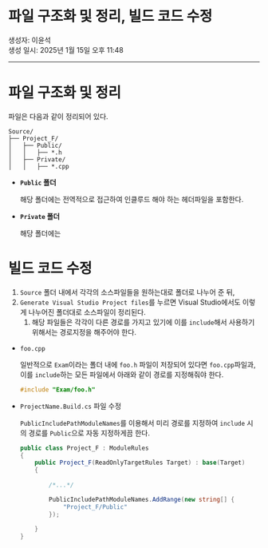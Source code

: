 # 파일 구조화 및 정리, 빌드 코드 수정

생성자: 이윤석 <br>
생성 일시: 2025년 1월 15일 오후 11:48 <br>

---

# 파일 구조화 및 정리

파일은 다음과 같이 정리되어 있다.

```text
Source/
├── Project_F/
│   ├── Public/
│   │   ├── *.h
│   ├── Private/
│   │   ├── *.cpp
```

- **`Public` 폴더**
    
    해당 폴더에는 전역적으로 접근하여 인클루드 해야 하는 헤더파일을 포함한다.
    
- **`Private` 폴더**
    
    해당 폴더에는 
    

# 빌드 코드 수정

1. `Source` 폴더 내에서 각각의 소스파일들을 원하는대로 폴더로 나누어 준 뒤,
2. `Generate Visual Studio Project files`를 누르면 Visual Studio에서도 이렇게 나누어진 폴더대로 소스파일이 정리된다.
    1. 해당 파일들은 각각이 다른 경로를 가지고 있기에 이를 `include`해서 사용하기 위해서는 경로지정을 해주어야 한다.

- `foo.cpp`
    
    일반적으로 `Exam`이라는 폴더 내에 `foo.h` 파일이 저장되어 있다면 `foo.cpp`파일과, 이를 `include`하는 모든 파일에서 아래와 같이 경로를 지정해줘야 한다.
    
    ```cpp
    #include "Exam/foo.h"
    ```
    

- `ProjectName.Build.cs` 파일 수정
    
    `PublicIncludePathModuleNames`를 이용해서 미리 경로를 지정하여 `include` 시의 경로를 `Public`으로 자동 지정하게끔 한다.
    
    ```csharp
    public class Project_F : ModuleRules
    {
    	public Project_F(ReadOnlyTargetRules Target) : base(Target)
    	{
    		
    		/*...*/
    
    		PublicIncludePathModuleNames.AddRange(new string[] {
    			"Project_F/Public"
    		});
    		
    	}
    }
    ```
